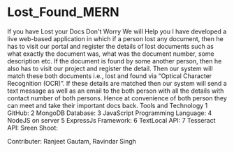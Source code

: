 # Lost_Found_MERN
If you have Lost your Docs Don't Worry We will Help you
I have developed a live web-based application in which if a person lost any document, then he has to visit our portal and register the details of lost documents such as what exactly the document was, what was the document number, some description etc. 
If the document is found by some another person, then he also has to visit our project and register the detail. Then our system will match these both documents i.e., lost and found 
via “Optical Character Recognition (OCR)”. 
If these details are matched then our system will send a text message as well as an email to the both person with all the details with contact number of both persons. Hence at 
convenience of both person they can meet and take their important docs back.
Tools and Technology 
1 GitHub:
2 MongoDB Database:
3 JavaScript Programming Language:
4 NodeJS on server 
5 ExpressJs Framework:
6 TextLocal API:
7 Tesseract API:
Sreen Shoot:


Contributer:
Ranjeet Gautam,
Ravindar Singh

